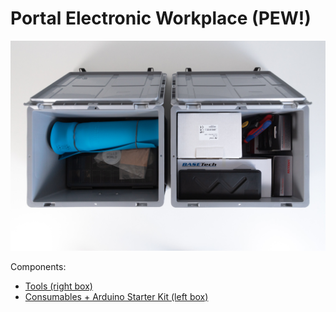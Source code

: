# Portal Electronic Workplace (PEW!) 
![alt box_content](https://raw.githubusercontent.com/digitalmediabremen/pew/main/assets/images/pew_boxes_open.jpg "Box Content")

Components:
* [Tools (right box) ](tools.md)
* [Consumables + Arduino Starter Kit (left box)](consumables.md)
